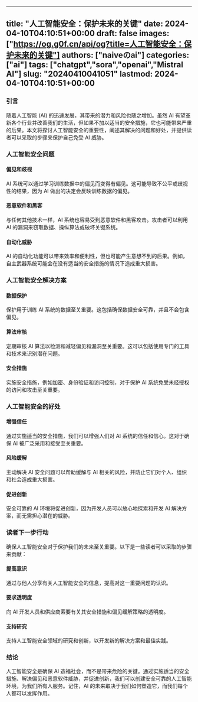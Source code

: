 
---
title: "人工智能安全：保护未来的关键"
date: 2024-04-10T04:10:51+00:00
draft: false
images: ["https://og.g0f.cn/api/og?title=人工智能安全：保护未来的关键"]
authors: ["naiveのai"]
categories: ["ai"]
tags: ["chatgpt","sora","openai","Mistral AI"]
slug: "20240410041051"
lastmod: 2024-04-10T04:10:51+00:00
---
### 引言

随着人工智能 (AI) 的迅速发展，其带来的潜力和风险也随之增加。虽然 AI 有望革新各个行业并改善我们的生活，但如果不加以适当的安全措施，它也可能带来严重的后果。本文将探讨人工智能安全的重要性，阐述其解决的问题和好处，并提供读者可以采取的步骤来保护自己免受 AI 威胁。

### 人工智能安全问题

#### 偏见和歧视

AI 系统可以通过学习训练数据中的偏见而变得有偏见。这可能导致不公平或歧视性的结果，因为 AI 做出的决定会反映训练数据的偏见。

#### 恶意软件和黑客

与任何其他技术一样，AI 系统也容易受到恶意软件和黑客攻击。攻击者可以利用 AI 的漏洞来窃取数据、操纵算法或破坏关键系统。

#### 自动化威胁

AI 的自动化功能可以带来效率和便利性，但也可能产生意想不到的后果。例如，自主武器系统可能会在没有适当的安全措施的情况下造成重大损害。

### 人工智能安全解决方案

#### 数据保护

保护用于训练 AI 系统的数据至关重要。这包括确保数据安全可靠，并且不会包含偏见。

#### 算法审核

定期审核 AI 算法以检测和减轻偏见和漏洞至关重要。这可以包括使用专门的工具和技术来识别潜在问题。

#### 安全措施

实施安全措施，例如加密、身份验证和访问控制，对于保护 AI 系统免受未经授权的访问和攻击至关重要。

### 人工智能安全的好处

#### 增强信任

通过实施适当的安全措施，我们可以增强人们对 AI 系统的信任和信心。这对于确保 AI 被广泛采用和接受至关重要。

#### 风险缓解

主动解决 AI 安全问题可以帮助缓解与 AI 相关的风险，并防止它们对个人、组织和社会造成重大损害。

#### 促进创新

安全可靠的 AI 环境将促进创新，因为开发人员可以放心地探索和开发 AI 解决方案，而无需担心潜在的威胁。

### 读者下一步行动

确保人工智能安全对于保护我们的未来至关重要。以下是一些读者可以采取的步骤来贡献：

#### 提高意识

通过与他人分享有关人工智能安全的信息，提高对这一重要问题的认识。

#### 要求透明度

向 AI 开发人员和供应商索要有关其安全措施和偏见缓解策略的透明度。

#### 支持研究

支持人工智能安全领域的研究和创新，以开发新的解决方案和最佳实践。

### 结论

人工智能安全是确保 AI 造福社会，而不是带来危险的关键。通过实施适当的安全措施、解决偏见和恶意软件威胁，并促进创新，我们可以创建安全可靠的人工智能环境，为我们所有人服务。记住，AI 的未来取决于我们如何塑造它，而我们每个人都可以发挥作用。